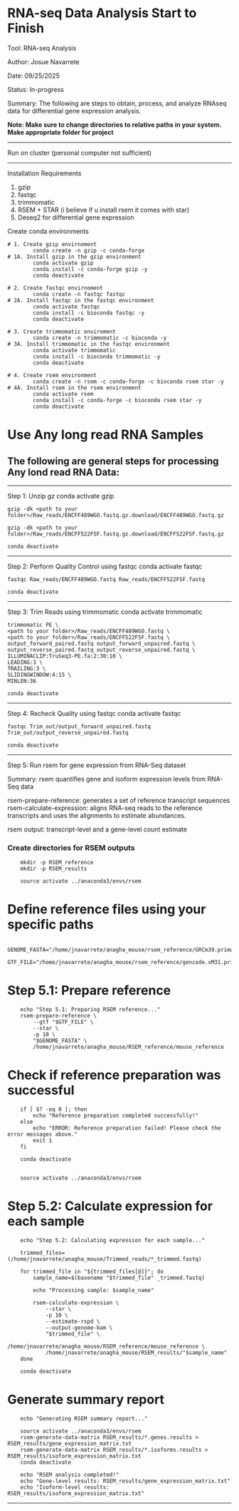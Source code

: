 # RNA-seq Data Analysis Start to Finish

Tool: RNA-seq Analysis

Author: Josue Navarrete

Date: 09/25/2025

Status: In-progress

Summary: The following are steps to obtain, process, and analyze RNAseq data for differential gene expression analysis. 

**Note:
Make sure to change directories to relative paths in your system. Make appropriate folder for project**

_________________________________________________________________________________________________________________________________________________________

Run on cluster (personal computer not sufficient) 

_________________________________________________________________________________________________________________________________________________________

Installation Requirements
1. gzip
2. fastqc 
3. trimmomatic 
4. RSEM + STAR (i believe if u install rsem it comes with star)
5. Deseq2 for differential gene expression


Create conda environments 
```
# 1. Create gzip envirnoment
        conda create -n gzip -c conda-forge
# 1A. Install gzip in the gzip environment
        conda activate gzip
        conda install -c conda-forge gzip -y
        conda deactivate

# 2. Create fastqc envirnoment
        conda create -n fastqc fastqc
# 2A. Install fastqc in the fastqc environment
        conda activate fastqc
        conda install -c bioconda fastqc -y
        conda deactivate

# 3. Create trimmomatic enviroment 
        conda create -n trimmomatic -c bioconda -y
# 3A. Install trimmomatic in the fastqc environment
        conda activate trimmomatic
        conda install -c bioconda trimmomatic -y
        conda deactivate

# 4. Create rsem environment
        conda create -n rsem -c conda-forge -c bioconda rsem star -y
# 4A. Install rsem in the rsem environment
        conda activate rsem
        conda install -c conda-forge -c bioconda rsem star -y
        conda deactivate
```


# Use Any long read RNA Samples
## The following are general steps for processing Any lond read RNA Data:
-----------------------------------------------------------------------------
Step 1: Unzip gz 
    conda activate gzip
    
    gzip -dk <path to your folder>/Raw_reads/ENCFF489WGO.fastq.gz.download/ENCFF489WGO.fastq.gz

    gzip -dk <path to your folder>/Raw_reads/ENCFF522FSF.fastq.gz.download/ENCFF522FSF.fastq.gz 

    conda deactivate
-----------------------------------------------------------------------------
Step 2: Perform Quality Control using fastqc
    conda activate fastqc

    fastqc Raw_reads/ENCFF489WGO.fastq Raw_reads/ENCFF522FSF.fastq

    conda deactivate 
-----------------------------------------------------------------------------
Step 3: Trim Reads using trimmomatic
    conda activate trimmomatic

    trimmomatic PE \
    <path to your folder>/Raw_reads/ENCFF489WGO.fastq \
    <path to your folder>/Raw_reads/ENCFF522FSF.fastq \
    output_forward_paired.fastq output_forward_unpaired.fastq \
    output_reverse_paired.fastq output_reverse_unpaired.fastq \
    ILLUMINACLIP:TruSeq3-PE.fa:2:30:10 \
    LEADING:3 \
    TRAILING:3 \
    SLIDINGWINDOW:4:15 \
    MINLEN:36

    conda deactivate
-----------------------------------------------------------------------------
Step 4: Recheck Quality using fastqc 
    conda activate fastqc

    fastqc Trim_out/output_forward_unpaired.fastq Trim_out/output_reverse_unpaired.fastq

    conda deactivate 
-----------------------------------------------------------------------------
Step 5: Run rsem for gene expression from RNA-Seq dataset

Summary:
rsem quantifies gene and isoform expression levels from RNA-Seq data 

rsem-prepare-reference: generates a set of reference transcript sequences 
rsem-calculate-expression: aligns RNA-seq reads to the reference transcripts and uses the alignments to estimate
abundances.

rsem output: transcript-level and a gene-level count estimate

### Create directories for RSEM outputs
        mkdir -p RSEM_reference
        mkdir -p RSEM_results
        
        source activate ../anaconda3/envs/rsem

# Define reference files using your specific paths
        GENOME_FASTA="/home/jnavarrete/anagha_mouse/rsem_reference/GRCm39.primary_assembly.genome.fa"
        GTF_FILE="/home/jnavarrete/anagha_mouse/rsem_reference/gencode.vM31.primary_assembly.annotation.gtf"

# Step 5.1: Prepare reference
        echo "Step 5.1: Preparing RSEM reference..."
        rsem-prepare-reference \
            --gtf "$GTF_FILE" \
            --star \
            -p 10 \
            "$GENOME_FASTA" \
            /home/jnavarrete/anagha_mouse/RSEM_reference/mouse_reference

# Check if reference preparation was successful
        if [ $? -eq 0 ]; then
            echo "Reference preparation completed successfully!"
        else
            echo "ERROR: Reference preparation failed! Please check the error messages above."
            exit 1
        fi
        
        conda deactivate
        
        
        source activate ../anaconda3/envs/rsem

# Step 5.2: Calculate expression for each sample
        echo "Step 5.2: Calculating expression for each sample..."
        
        trimmed_files=(/home/jnavarrete/anagha_mouse/Trimmed_reads/*_trimmed.fastq)
        
        for trimmed_file in "${trimmed_files[@]}"; do
            sample_name=$(basename "$trimmed_file" _trimmed.fastq)
            
            echo "Processing sample: $sample_name"
            
            rsem-calculate-expression \
                --star \
                -p 10 \
                --estimate-rspd \
                --output-genome-bam \
                "$trimmed_file" \
                /home/jnavarrete/anagha_mouse/RSEM_reference/mouse_reference \
                /home/jnavarrete/anagha_mouse/RSEM_results/"$sample_name"
        done
        
        conda deactivate

# Generate summary report
        echo "Generating RSEM summary report..."
        
        source activate ../anaconda3/envs/rsem
        rsem-generate-data-matrix RSEM_results/*.genes.results > RSEM_results/gene_expression_matrix.txt
        rsem-generate-data-matrix RSEM_results/*.isoforms.results > RSEM_results/isoform_expression_matrix.txt
        conda deactivate
        
        echo "RSEM analysis completed!"
        echo "Gene-level results: RSEM_results/gene_expression_matrix.txt"
        echo "Isoform-level results: RSEM_results/isoform_expression_matrix.txt"
-----------------------------------------------------------------------------

